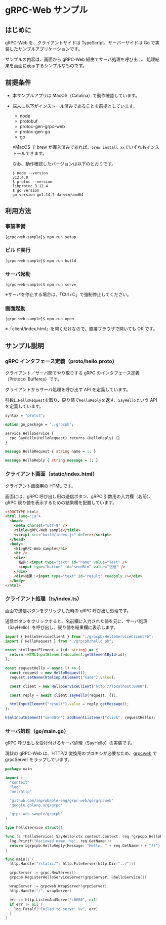# gRPC-Web サンプル

## はじめに

gRPC-Web を、クライアントサイドは TypeScript、サーバーサイドは Go で実装したサンプルアプリケーションです。

サンプルの内容は、画面から gRPC-Web 経由でサーバ処理を呼び出し、処理結果を画面に表示するシンプルなものです。

## 前提条件

- 本サンプルアプリは MacOS（Catalina）で動作確認しています。

- 端末に以下がインストール済みであることを前提としています。

  - node
  - protobuf
  - protoc-gen-grpc-web
  - protoc-gen-go
  - go

  ※MacOS で brew が導入済みであれば、`brew install xx`でいずれもインストールできます。

  なお、動作確認したバージョンは以下のとおりです。

  ```shell
  $ node --version
  v12.4.0
  $ protoc --version
  libprotoc 3.12.4
  $ go version
  go version go1.14.7 darwin/amd64
  ```

## 利用方法

### 事前準備

```shell
[grpc-web-sample]$ npm run setup
```

### ビルド実行

```shell
[grpc-web-sample]$ npm run build
```

### サーバ起動

```shell
[grpc-web-sample]$ npm run serve
```

※サーバを停止する場合は、「Ctrl+C」で強制停止してください。

### 画面起動

```shell
[grpc-web-sample]$ npm run open
```

※「client/index.html」を開くだけなので、直接ブラウザで開いても OK です。

## サンプル説明

### gRPC インタフェース定義（proto/hello.proto）

クライアント／サーバ間でやり取りする gRPC のインタフェース定義（Protocol Bufferes）です。

クライアントからサーバ処理を呼び出す API を定義しています。

引数に`HelloRequest`を取り、戻り値で`HelloReply`を返す、`SayHello`という API を定義しています。

```protobuf
syntax = "proto3";

option go_package = ".;grpcpb";

service HelloService {
  rpc SayHello(HelloRequest) returns (HelloReply) {}
}

message HelloRequest { string name = 1; }

message HelloReply { string message = 1; }
```

### クライアント画面（static/index.html）

クライアント画面用の HTML です。

画面には、gRPC 呼び出し用の送信ボタン、gRPC 引数用の入力欄（名前）、gRPC 戻り値を表示するための結果欄を配置しています。

```html
<!DOCTYPE html>
<html lang="ja">
  <head>
    <meta charset="utf-8" />
    <title>gRPC-Web sample</title>
    <script src="build/index.js" defer></script>
  </head>
  <body>
    <h1>gRPC-Web sample</h1>
    <hr />
    <div>
      名前：<input type="text" id="name" value="Test" />
      <input type="button" id="sendBtn" value="送信" />
    </div>
    <div>結果：<input type="text" id="result" readonly /></div>
  </body>
</html>
```

### クライアント処理（ts/index.ts）

画面で送信ボタンをクリックした時の gRPC 呼び出し処理です。

送信ボタンをクリックすると、名前欄に入力された値を元に、サーバ処理（SayHello）を呼び出し、戻り値を結果欄に表示します。

```typescript
import { HelloServiceClient } from "./grpcpb/HelloServiceClientPb";
import { HelloRequest } from "./grpcpb/hello_pb";

const htmlInputElement = (id: string) => {
  return <HTMLInputElement>document.getElementById(id);
};

const requestHello = async () => {
  const request = new HelloRequest();
  request.setName(htmlInputElement("name").value);

  const client = new HelloServiceClient("http://localhost:8080");

  const reply = await client.sayHello(request, {});

  htmlInputElement("result").value = reply.getMessage();
};

htmlInputElement("sendBtn").addEventListener("click", requestHello);
```

### サーバ処理（go/main.go）

gRPC 呼び出しを受け付けるサーバ処理（SayHello）の実装です。

現状の gRPC-Web は、HTTP/2 変換用のプロキシが必要なため、[grpcweb](https://github.com/improbable-eng/grpc-web/tree/master/go/grpcweb) で grpcServer をラップしています。

```go
package main

import (
  "context"
  "log"
  "net/http"

  "github.com/improbable-eng/grpc-web/go/grpcweb"
  "google.golang.org/grpc"

  "grpc-web-sample/grpcpb"
)

type helloService struct{}

func (s *helloService) SayHello(ctx context.Context, req *grpcpb.HelloRequest) (*grpcpb.HelloReply, error) {
  log.Printf("Recieved name: %s", req.GetName())
  return &grpcpb.HelloReply{Message: "Hello, " + req.GetName() + "!!"}, nil
}

func main() {
  http.Handle("/static/", http.FileServer(http.Dir("../")))

  grpcServer := grpc.NewServer()
  grpcpb.RegisterHelloServiceServer(grpcServer, &helloService{})

  wrapServer := grpcweb.WrapServer(grpcServer)
  http.Handle("/", wrapServer)

  err := http.ListenAndServe(":8080", nil)
  if err != nil {
    log.Fatalf("Failed to serve: %v", err)
  }
}
```
